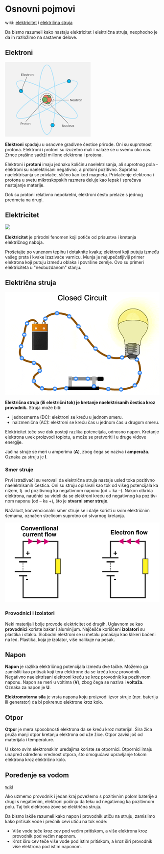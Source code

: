 # Osnovni pojmovi

wiki: [elektricitet](https://sh.wikipedia.org/wiki/Elektricitet) i [električna struja](https://sh.wikipedia.org/wiki/Elektri%C4%8Dna_struja)

Da bismo razumeli kako nastaju elektricitet i električna struja, neophodno je da ih razložimo na sastavne delove.

## Elektroni

![](slike/electron.png)

**Elektroni** spadaju u osnovne gradivne čestice prirode. Oni su suprotnost protona. Elektroni i protoni su izuzetno mali i nalaze se u svemu oko nas. Zrnce prašine sadrži milione elektrona i protona.

Elektroni i **protoni** imaju jednaku količinu naelektrisanja, ali suprotnog pola - elektroni su naelektrisani negativno, a protoni pozitivno. Suprotna naelektrisanja se privlače, slično kao kod magneta. Privlačenje elektrona i protona u svetu mikroskopskih razmera deluje kao lepak i sprečava nestajanje materije.

Dok su protoni relativno nepokretni, elektroni često prelaze s jednog predmeta na drugi. 

## Elektricitet

![](https://upload.wikimedia.org/wikipedia/commons/thumb/4/4b/Lightning3.jpg/330px-Lightning3.jpg)

**Elektricitet** je prirodni fenomen koji potiče od prisustva i kretanja električnog naboja.

Prošetajte po vunenom tepihu i dotaknite kvaku; elektroni koji putuju između vašeg prsta i kvake izazivaće varnicu. Munja je najupečatljiviji primer elektrona koji putuju između oblaka i površine zemlje. Ovo su primeri elektriciteta u "neobuzdanom" stanju.

## Električna struja

![](slike/struja.gif)

**Električna struja (ili električni tok) je kretanje naelektrisanih čestica kroz provodnik.** Struja može biti:

- jednosmerna (DC): elektroni se kreću u jednom smeru.
- naizmenična (AC): elektroni se kreću čas u jednom čas u drugom smeru.

Elektricitet teče sve dok postoji razlika potencijala, odnosno napon. Kretanje elektrona uvek proizvodi toplotu, a može se pretvoriti i u druge vidove energije.

Jačina struje se meri u amperima (**A**), zbog čega se naziva i **amperaža**. Oznaka za struju je **I**. 

### Smer struje

Prvi istraživači su verovali da električna stru­ja nastaje usled toka pozitivno naelektri­sanih čestica. Oni su struju opisivali kao tok od višeg potencijala ka nižem, tj. od pozitivnog ka negativnom naponu (od + ka –). Nakon otkrića elektrona, naučnici su videli da se elektroni kreću od negativnog ka pozitiv­nom naponu (od – ka +), što je **stvarni smer struje**. 

Nažalost, konvencionalni smer struje se i dalje koristi u svim električnim šemama, označen strelicom suprotno od stvarnog kretanja.

![](slike/smer-struje.png)

### Provodnici i izolatori

Neki materijali bolje provode elektricitet od drugih. Uglavnom se kao **provodnici** koriste bakar i aluminijum. Najčešće korišćeni **izolatori** su plastika i staklo. Slobodni elektroni se u metalu ponašaju kao klikeri bačeni na led. Plastika, koja je izolator, više nalikuje na pesak. 

## Napon

**Napon** je razlika električnog potencijala između dve tačke. Možemo ga zamisliti kao pritisak koji tera elektrone da se kreću kroz provodnik. Negativno naelektrisani elektroni kreću se kroz provodnik ka pozitivnom naponu. Napon se meri u voltima (**V**), zbog čega se naziva i **voltaža**. Oznaka za napon je **U**.

**Elektromotorna sila** je vrsta napona koju proizvodi izvor struje (npr. baterija ili generator) da bi pokrenuo elektrone kroz kolo.

## Otpor

**Otpor** je mera sposobnosti elektrona da se kreću kroz materijal. Šira žica pruža manji otpor kretanju elektrona od uže žice. Otpor zavisi još od materijala i temperature.

U skoro svim elektronskim uređajima koriste se otpornici. Otpornici imaju unapred određenu vrednost otpora, što omogućava upravljanje tokom elektrona kroz električno kolo.

## Poređenje sa vodom

[wiki](https://sh.wikipedia.org/wiki/Hidrauli%C4%8Dka_analogija)

Ako uzmemo provodnik i jedan kraj povežemo s pozitivnim polom baterije a drugi s negativnim, elektroni počinju da teku od negativnog ka pozitivnom polu. Taj tok elektrona zove se električna struja. 

Da bismo lakše razumeli kako napon i provodnik utiču na struju, zamislimo kako pritisak vode i prečnik cevi utiču na tok vode:

* Više vode teče kroz cev pod većim pritiskom, a više elektrona kroz provodnik pod većim naponom.
* Kroz širu cev teče više vode pod istim pritiskom, a kroz širi provodnik više elektrona pod istim naponom.
